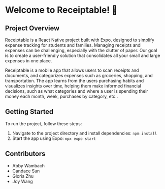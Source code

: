 # Welcome to Receiptable! 👋

## Project Overview

Receiptable is a React Native project built with Expo, designed to simplify expense tracking for students and families. Managing receipts and expenses can be challenging, especially with the clutter of paper. Our goal is to create a user-friendly solution that consolidates all your small and large expenses in one place.

Receiptable is a mobile app that allows users to scan receipts and documents, and categorizes expenses such as groceries, shopping, and transportation. The app learns from the users purchasing habits and visualizes insights over time, helping them make informed financial decisions, such as what categories and where a user is spending their money each month, week, purchases by category, etc..

## Getting Started

To run the project, follow these steps:

1. Navigate to the project directory and install dependencies: ```npm install```
2. Start the app using Expo: ```npx expo start```

## Contributors 
- Abby Wambach
- Candace Sun
- Gloria Zhu
- Joy Wang
